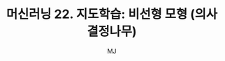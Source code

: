 ---
layout: post
title: "머신러닝 22. 지도학습: 비선형 모형 (의사결정나무)"
author: "MJ"
categories: [science, statistical_method]
tags: [statistics, machinelearning, multicampus, bigdata_analysis_edu, CRT]
image: 
---